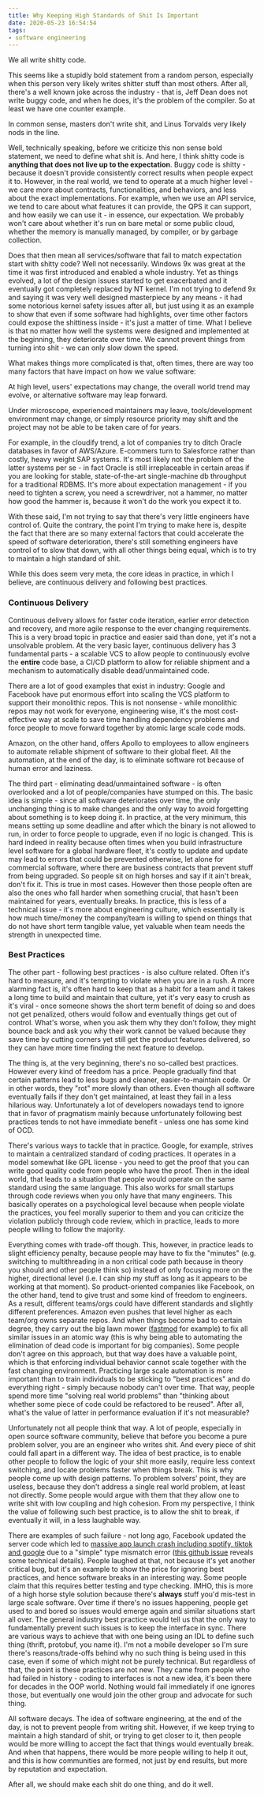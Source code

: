 ```yaml
---
title: Why Keeping High Standards of Shit Is Important
date: 2020-05-23 16:54:54
tags:
- software engineering
---
```


We all write shitty code.

This seems like a stupidly bold statement from a random person, especially when this person very likely writes shitter stuff than most others. After all, there's a well known joke across the industry - that is, Jeff Dean does not write buggy code, and when he does, it's the problem of the compiler. So at least we have one counter example.

In common sense, masters don't write shit, and Linus Torvalds very likely nods in the line.

Well, technically speaking, before we criticize this non sense bold statement, we need to define what shit is. And here, I think shitty code is **anything that does not live up to the expectation**. Buggy code is shitty - because it doesn't provide consistently correct results when people expect it to. However, in the real world, we tend to operate at a much higher level - we care more about contracts, functionalities, and behaviors, and less about the exact implementations. For example, when we use an API service, we tend to care about what features it can provide, the QPS it can support, and how easily we can use it - in essence, our expectation. We probably won't care about whether it's run on bare metal or some public cloud, whether the memory is manually managed, by compiler, or by garbage collection.

Does that then mean all services/software that fail to match expectation start with shitty code? Well not necessarily. Windows 9x was great at the time it was first introduced and enabled a whole industry. Yet as things evolved, a lot of the design issues started to get exacerbated and it eventually got completely replaced by NT kernel. I'm not trying to defend 9x and saying it was very well designed masterpiece by any means - it had some notorious kernel safety issues after all, but just using it as an example to show that even if some software had highlights, over time other factors could expose the shittiness inside - it's just a matter of time. What I believe is that no matter how well the systems were designed and implemented at the beginning, they deteriorate over time. We cannot prevent things from turning into shit - we can only slow down the speed.

What makes things more complicated is that, often times, there are way too many factors that have impact on how we value software:

<!-- more -->

At high level, users' expectations may change, the overall world trend may evolve, or alternative software may leap forward.

Under microscope, experienced maintainers may leave, tools/development environment may change, or simply resource priority may shift and the project may not be able to be taken care of for years.

For example, in the cloudify trend, a lot of companies try to ditch Oracle databases in favor of AWS/Azure. E-commers turn to Salesforce rather than costly, heavy weight SAP systems. It's most likely not the problem of the latter systems per se - in fact Oracle is still irreplaceable in certain areas if you are looking for stable, state-of-the-art single-machine db throughput for a traditional RDBMS. It's more about expectation management - if you need to tighten a screw, you need a screwdriver, not a hammer, no matter how good the hammer is, because it won't do the work you expect it to.

With these said, I'm not trying to say that there's very little engineers have control of. Quite the contrary, the point I'm trying to make here is, despite the fact that there are so many external factors that could accelerate the speed of software deterioration, there's still something engineers have control of to slow that down, with all other things being equal, which is to try to maintain a high standard of shit.

While this does seem very meta, the core ideas in practice, in which I believe, are continuous delivery and following best practices.

### Continuous Delivery

Continuous delivery allows for faster code iteration, earlier error detection and recovery, and more agile response to the ever changing requirements. This is a very broad topic in practice and easier said than done, yet it's not a unsolvable problem. At the very basic layer, continuous delivery has 3 fundamental parts - a scalable VCS to allow people to continuously evolve the **entire** code base, a CI/CD platform to allow for reliable shipment and a mechanism to automatically disable dead/unmaintained code.

There are a lot of good examples that exist in industry: Google and Facebook have put enormous effort into scaling the VCS platform to support their monolithic repos. This is not nonsense - while monolithic repos may not work for everyone, engineering wise, it's the most cost-effective way at scale to save time handling dependency problems and force people to move forward together by atomic large scale code mods.

Amazon, on the other hand, offers Apollo to employees to allow engineers to automate reliable shipment of software to their global fleet. All the automation, at the end of the day, is to eliminate software rot because of human error and laziness.

The third part - eliminating dead/unmaintained software - is often overlooked and a lot of people/companies have stumped on this. The basic idea is simple - since all software deteriorates over time, the only unchanging thing is to make changes and the only way to avoid forgetting about something is to keep doing it. In practice, at the very minimum, this means setting up some deadline and after which the binary is not allowed to run, in order to force people to upgrade, even if no logic is changed. This is hard indeed in reality because often times when you build infrastructure level software for a global hardware fleet, it's costly to update and update may lead to errors that could be prevented otherwise, let alone for commercial software, where there are business contracts that prevent stuff from being upgraded. So people sit on high horses and say if it ain't break, don't fix it. This is true in most cases. However then those people often are also the ones who fall harder when something crucial, that hasn't been maintained for years, eventually breaks. In practice, this is less of a technical issue - it's more about engineering culture, which essentially is how much time/money the company/team is willing to spend on things that do not have short term tangible value, yet valuable when team needs the strength in unexpected time.

### Best Practices

The other part - following best practices - is also culture related. Often it's hard to measure, and it's tempting to violate when you are in a rush. A more alarming fact is, it's often hard to keep that as a habit for a team and it takes a long time to build and maintain that culture, yet it's very easy to crush as it's viral - once someone shows the short term benefit of doing so and does not get penalized, others would follow and eventually things get out of control. What's worse, when you ask them why they don't follow, they might bounce back and ask you why their work cannot be valued because they save time by cutting corners yet still get the product features delivered, so they can have more time finding the next feature to develop.

The thing is, at the very beginning, there's no so-called best practices. However every kind of freedom has a price. People gradually find that certain patterns lead to less bugs and cleaner, easier-to-maintain code. Or in other words, they "rot" more slowly than others. Even though all software eventually fails if they don't get maintained, at least they fail in a less hilarious way. Unfortunately a lot of developers nowadays tend to ignore that in favor of pragmatism mainly because unfortunately following best practices tends to not have immediate benefit - unless one has some kind of OCD.

There's various ways to tackle that in practice. Google, for example, strives to maintain a centralized standard of coding practices. It operates in a model somewhat like GPL license - you need to get the proof that you can write good quality code from people who have the proof. Then in the ideal world, that leads to a situation that people would operate on the same standard using the same language. This also works for small startups through code reviews when you only have that many engineers. This basically operates on a psychological level because when people violate the practices, you feel morally superior to them and you can criticize the violation publicly through code review, which in practice, leads to more people willing to follow the majority.

Everything comes with trade-off though. This, however, in practice leads to slight efficiency penalty, because people may have to fix the "minutes" (e.g. switching to multithreading in a non critical code path because in theory you should and other people think so) instead of only focusing more on the higher, directional level (i.e. I can ship my stuff as long as it appears to be working at that moment). So product-oriented companies like Facebook, on the other hand, tend to give trust and some kind of freedom to engineers. As a result, different teams/orgs could have different standards and slightly different preferences. Amazon even pushes that level higher as each team/org owns separate repos. And when things become bad to certain degree, they carry out the big lawn mower ([fastmod](https://github.com/facebookincubator/fastmod) for example) to fix all similar issues in an atomic way (this is why being able to automating the elimination of dead code is important for big companies). Some people don't agree on this approach, but that way does have a valuable point, which is that enforcing individual behavior cannot scale together with the fast changing environment. Practicing large scale automation is more important than to train individuals to be sticking to "best practices" and do everything right - simply because nobody can't over time. That way, people spend more time "solving real world problems" than "thinking about whether some piece of code could be refactored to be reused". After all, what's the value of latter in performance evaluation if it's not measurable?

Unfortunately not all people think that way. A lot of people, especially in open source software community, believe that before you become a pure problem solver, you are an engineer who writes shit. And every piece of shit could fall apart in a different way. The idea of best practice, is to enable other people to follow the logic of your shit more easily, require less context switching, and locate problems faster when things break. This is why people come up with design patterns. To problem solvers' point, they are useless, because they don't address a single real world problem, at least not directly. Some people would argue with them that they allow one to write shit with low coupling and high cohesion. From my perspective, I think the value of following such best practice, is to allow the shit to break, if eventually it will, in a less laughable way.

There are examples of such failure - not long ago, Facebook updated the server code which led to [massive app launch crash including spotify, tiktok and google](https://www.theverge.com/2020/5/7/21250689/facebook-sdk-bug-ios-app-crash-apple-spotify-venmo-tiktok-tinder) due to a "simple" type mismatch error ([this github issue](https://github.com/facebook/facebook-ios-sdk/issues/1373) reveals some technical details). People laughed at that, not because it's yet another critical bug, but it's an example to show the price for ignoring best practices, and hence software breaks in an interesting way. Some people claim that this requires better testing and type checking. IMHO, this is more of a high horse style solution because there's **always** stuff you'd mis-test in large scale software. Over time if there's no issues happening, people get used to and bored so issues would emerge again and similar situations start all over. The general industry best practice would tell us that the only way to fundamentally prevent such issues is to keep the interface in sync. There are various ways to achieve that with one being using an IDL to define such thing (thrift, protobuf, you name it). I'm not a mobile developer so I'm sure there's reasons/trade-offs behind why no such thing is being used in this case, even if some of which might not be purely technical. But regardless of that, the point is these practices are not new. They came from people who had failed in history - coding to interfaces is not a new idea, it's been there for decades in the OOP world. Nothing would fail immediately if one ignores those, but eventually one would join the other group and advocate for such thing.


All software decays. The idea of software engineering, at the end of the day, is not to prevent people from writing shit. However, if we keep trying to maintain a high standard of shit, or trying to get closer to it, then people would be more willing to accept the fact that things would eventually break. And when that happens, there would be more people willing to help it out, and this is how communities are formed, not just by end results, but more by reputation and expectation.

After all, we should make each shit do one thing, and do it well.